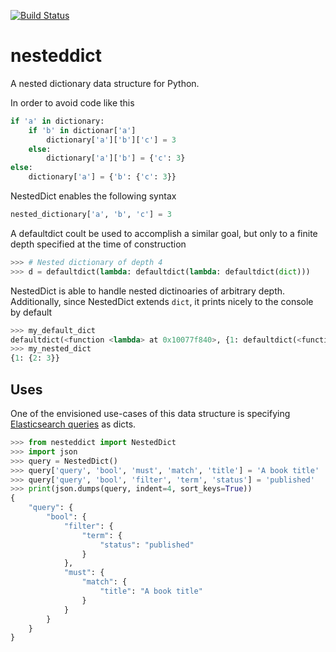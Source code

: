 [![Build Status](https://travis-ci.org/nickstanisha/nesteddict.svg?branch=develop)](https://travis-ci.org/nickstanisha/nesteddict)

# nesteddict
A nested dictionary data structure for Python.

In order to avoid code like this
```python
if 'a' in dictionary:
    if 'b' in dictionar['a']
        dictionary['a']['b']['c'] = 3
    else:
        dictionary['a']['b'] = {'c': 3}
else:
    dictionary['a'] = {'b': {'c': 3}}
```

NestedDict enables the following syntax

```python
nested_dictionary['a', 'b', 'c'] = 3
```

A defaultdict coult be used to accomplish a similar goal, but only to
a finite depth specified at the time of construction

```python
>>> # Nested dictionary of depth 4
>>> d = defaultdict(lambda: defaultdict(lambda: defaultdict(dict)))
```

NestedDict is able to handle nested dictinoaries of arbitrary depth. Additionally,
since NestedDict extends `dict`, it prints nicely to the console by default

```python
>>> my_default_dict
defaultdict(<function <lambda> at 0x10077f840>, {1: defaultdict(<function <lambda>.<locals>.<lambda> at 0x10185a400>, {2: 3})})
>>> my_nested_dict
{1: {2: 3}}
```

## Uses

One of the envisioned use-cases of this data structure is specifying
[Elasticsearch queries](https://www.elastic.co/guide/en/elasticsearch/reference/current/query-filter-context.html)
as dicts.

```python
>>> from nesteddict import NestedDict
>>> import json
>>> query = NestedDict()
>>> query['query', 'bool', 'must', 'match', 'title'] = 'A book title'
>>> query['query', 'bool', 'filter', 'term', 'status'] = 'published'
>>> print(json.dumps(query, indent=4, sort_keys=True))
{
    "query": {
        "bool": {
            "filter": {
                "term": {
                    "status": "published"
                }
            },
            "must": {
                "match": {
                    "title": "A book title"
                }
            }
        }
    }
}
```
